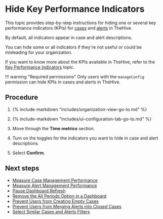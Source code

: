 # Hide Key Performance Indicators

<!-- md:version 5.4 -->

This topic provides step-by-step instructions for hiding one or several key performance indicators (KPIs) for [cases](../../../analyst-corner/cases/about-cases.md) and [alerts](../../../analyst-corner/alerts/about-alerts.md) in TheHive.

By default, all indicators appear in case and alert descriptions.

You can hide some or all indicators if they're not useful or could be misleading for your organization.

If you want to know more about the KPIs available in TheHive, refer to the [Key Performance Indicators](../../../key-performance-indicators/key-performance-indicators.md) topic.

!!! warning "Required permissions"
    Only users with the `manageConfig` permission can hide KPIs in cases and alerts in TheHive.

<h2>Procedure</h2>

1. {% include-markdown "includes/organization-view-go-to.md" %}

2. {% include-markdown "includes/ui-configuration-tab-go-to.md" %}

3. Move through the **Time metrics** section.

4. Turn on the toggles for the indicators you want to hide in case and alert descriptions.

5. Select **Confirm**.

<h2>Next steps</h2>

* [Measure Case Management Performance](../../../key-performance-indicators/measure-case-management-performance.md)
* [Measure Alert Management Performance](../../../key-performance-indicators/measure-alert-management-performance.md)
* [Pause Dashboard Refresh](pause-dashboard-refresh.md)
* [Remove the All Periods Option in a Dashboard](remove-all-periods-option.md)
* [Prevent Users from Creating Empty Cases](prevent-creating-empty-cases.md)
* [Prevent Users from Merging Alerts into Closed Cases](prevent-merging-alerts-into-closed-cases.md)
* [Select Similar Cases and Alerts Filters](select-similar-cases-alerts-filters.md)